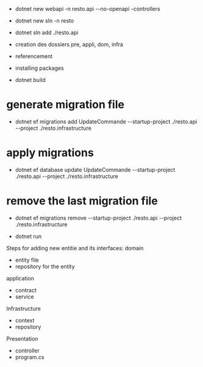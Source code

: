 - dotnet new webapi -n resto.api --no-openapi -controllers 
- dotnet new sln -n resto
- dotnet sln add ./resto.api

- creation des dossiers pre, appli, dom, infra
- referencement 
- installing packages 



- dotnet build

# generate migration file
- dotnet ef migrations add UpdateCommande --startup-project ./resto.api --project ./resto.infrastructure

# apply migrations
- dotnet ef database update UpdateCommande --startup-project ./resto.api --project ./resto.infrastructure

# remove the last migration file 
- dotnet ef migrations remove --startup-project ./resto.api --project ./resto.infrastructure

- dotnet run


Steps for adding new entitie and its interfaces: 
domain
- entity file
- repository for the entity

application
- contract
- service

Infrastructure
- context
- repository

Presentation
- controller
- program.cs


